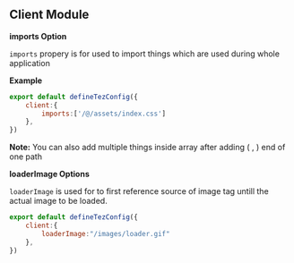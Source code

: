 ## Client Module

**imports Option**

`imports` propery is for used to import things which are used during whole application

**Example**

```js
export default defineTezConfig({  
    client:{  
        imports:['/@/assets/index.css']  
    },  
})  
```

**Note:** You can also add multiple things inside array after adding ( , ) end of one path  

**loaderImage Options**  

`loaderImage` is used for to first reference source of image tag untill the actual image to be loaded.   
```js
export default defineTezConfig({  
    client:{  
        loaderImage:"/images/loader.gif"  
    },  
})  
```
